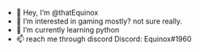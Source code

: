 - 👋 Hey, I’m @thatEquinox
- 👀 I’m interested in gaming mostly? not sure really.
- 🌱 I’m currently learning python 
- 📫 reach me through discord
    Discord: Equinox#1960

<!---
thatEquinox/thatEquinox is a ✨ special ✨ repository because its `README.md` (this file) appears on your GitHub profile.
You can click the Preview link to take a look at your changes.
--->
